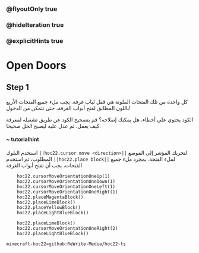 ### @flyoutOnly true
### @hideIteration true
### @explicitHints true


# Open Doors

## Step 1
كل واحدة من تلك الفتحات الملونة هي قفل لباب غرفة. يجب ملء جميع الفتحات الأربع باللون المطابق لفتح أبواب الغرفة، حتى نتمكن من الدخول!

الكود يحتوي على أخطاء، هل يمكنك إصلاحه؟ قم بتصحيح الكود عن طريق تشغيله لمعرفة كيف يعمل، ثم عدل عليه ليصبح الحل صحيحا.

#### ~ tutorialhint 
استخدم البلوك ``||hoc22.cursor move <direction>||`` لتحريك المؤشر إلى الموضع المطلوب، ثم استخدم ``||hoc22.place block||`` لملء الفتحة. بمجرد ملء جميع الفتحات، يجب أن تفتح أبواب الغرفة

```ghost
    hoc22.cursorMoveOrientationOneUp(1)
    hoc22.cursorMoveOrientationOneDown(1)
    hoc22.cursorMoveOrientationOneLeft(1)
    hoc22.cursorMoveOrientationOneRight(1)
    hoc22.placeMagentaBlock()
    hoc22.placeLimeBlock()
    hoc22.placeYellowBlock()
    hoc22.placeLightBlueBlock()

```
```template
    hoc22.placeLimeBlock()        
    hoc22.cursorMoveOrientationOneRight(2)
    hoc22.placeLightBlueBlock()
```

```package
minecraft-hoc22=github:ReWrite-Media/hoc22-ts
```